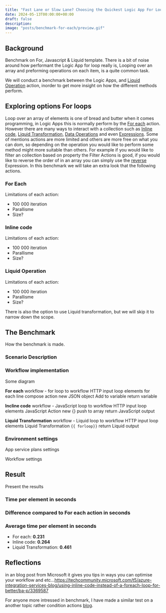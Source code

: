 ```yaml
---
title: "Fast Lane or Slow Lane? Choosing the Quickest Logic App For Loop!🏎️"
date: 2024-05-13T00:00:00+00:00
draft: false
description: 
image: "posts/benchmark-for-each/preview.gif"
---
```


## Background
Benchmark on For, Javascript & Liquid template.
There is a bit of noise around how performant the Logic App for loop really is, 
Looping over an array and preforming operations on each item, is a quite common task.

We will conduct a benchmark between the Logic Apps, and [Liquid Operation](https://learn.microsoft.com/en-us/azure/logic-apps/logic-apps-enterprise-integration-liquid-transform?tabs=consumption) action, inorder to get more insight on how the different methods perform.

## Exploring options For loops
Loop over an array of elements is one of bread and butter when it comes programming, in Logic Apps this is normally perform by the [For each](https://learn.microsoft.com/en-us/azure/logic-apps/logic-apps-control-flow-loops?tabs=consumption#foreach-loop) action. However there are many ways to interact with a collection such as [Inline code](https://learn.microsoft.com/en-us/azure/logic-apps/logic-apps-add-run-inline-code?tabs=consumption), [Liquid Transformation](https://learn.microsoft.com/en-us/azure/logic-apps/logic-apps-enterprise-integration-liquid-transform?tabs=consumption), [Data Operations](https://learn.microsoft.com/en-us/azure/logic-apps/logic-apps-perform-data-operations?tabs=consumption) and even [Expressions](https://learn.microsoft.com/en-us/azure/logic-apps/workflow-definition-language-functions-reference). Some of mentions actions are more limited and others are more free on what you can dom, so depending on the operation you would like to perform some method might more suitable than others. 
For example if you would like to filter an collection based on property the Filter Actions is good, if you would like to reverse the order of in an array you can simply use the [reverse](https://learn.microsoft.com/en-us/azure/logic-apps/workflow-definition-language-functions-reference#reverse) Expression. 
In this benchmark we will take an extra look that the following actions.
### For Each
Limitations of each action:
- 100 000 iteration
- Parallisme 
- Size? 

### Inline code
Limitations of each action:
- 100 000 iteration
- Parallisme 
- Size? 

### Liquid Operation
Limitations of each action:
- 100 000 iteration
- Parallisme 
- Size? 

There is also the option to use Liquid transformation, but we will skip it to narrow down the scope.

## The Benchmark
How the benchmark is made.

### Scenario Description

### Workflow implementation
Some diagram 

__For each__
workflow - for loop to workflow
HTTP input loop elements
for each line
    compose action new JSON object
    Add to variable
return variable

__Incline code__
workflow - JavaScript loop to workflow
HTTP input loop elements
JavaScript Action
    new {}
    push to array
return JavaScript output

__Liquid Transformation__
workflow - Liquid loop to workflow
HTTP input loop elements
Liquid Transformation
    `{{ forloop}}`
return Liquid output

### Environment settings
App service plans settings

Workflow settings

## Result
Present the results
### Time per element in seconds
### Difference compared to For each action in seconds
### Average time per element in seconds
- For each: __0.231__
- Inline code: __0.264__
- Liquid Transformation: __0.461__

## Reflections

in an blog post from Microsoft it gives you tips in ways you can optimise your workflow and etc...https://techcommunity.microsoft.com/t5/azure-integration-services-blog/using-inline-code-instead-of-a-foreach-loop-for-better/ba-p/3369587

For anyone more intressed in benchmark, I have made a similar test on a another topic rather condition actions [blog](/posts/benchmark-condition/). 